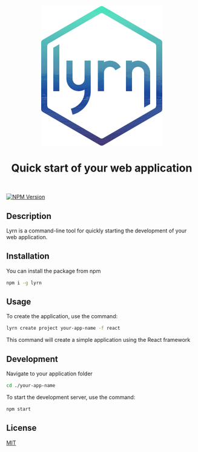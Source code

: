 <p align="center">
  <img src="https://raw.githubusercontent.com/lacodda/lyrn/main/lyrn.webp" width="320" alt="lyrn">
</p>
<h1 align="center">Quick start of your web application</h1>
<br>

[![NPM Version][npm-image]][npm-url]

## Description
Lyrn is a command-line tool for quickly starting the development of your web application.

## Installation

You can install the package from npm

```bash
npm i -g lyrn
```

## Usage

To create the application, use the command:

```bash
lyrn create project your-app-name -f react
```

This command will create a simple application using the React framework

## Development

Navigate to your application folder

```bash
cd ./your-app-name
```

To start the development server, use the command:

```bash
npm start
```

## License
[MIT](LICENSE)

[npm-image]: https://img.shields.io/npm/v/lyrn.svg?style=flat-square
[npm-url]: https://npmjs.org/package/lyrn